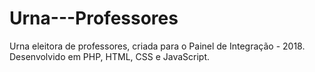 # Urna---Professores
Urna eleitora de professores, criada para o Painel de Integração - 2018. Desenvolvido em PHP, HTML, CSS e JavaScript.
